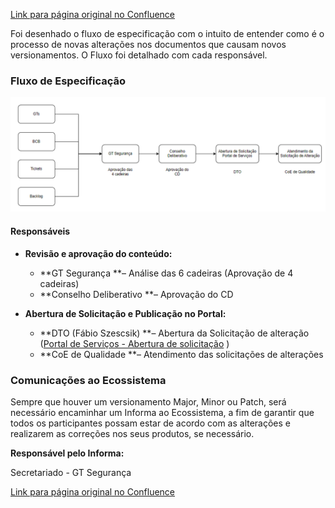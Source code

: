 [Link para página original no Confluence](https://openfinancebrasil.atlassian.net/wiki/spaces/OF/pages/240650643)

Foi desenhado o fluxo de especificação com o intuito de entender como é o processo de novas alterações nos documentos que causam novos versionamentos. O Fluxo foi detalhado com cada responsável.

### **Fluxo de Especificação**
![att240650679](Fluxo%20de%20especifica%c3%a7%c3%a3o%20dos%20documentos%20(Seguran%c3%a7a)/attachments/image-20231128-153524.png)

#### **Responsáveis**

- **Revisão e aprovação do conteúdo:**

    - **GT Segurança **– Análise das 6 cadeiras  (Aprovação de 4 cadeiras)
    - **Conselho Deliberativo **– Aprovação do CD

- **Abertura de Solicitação e Publicação no Portal:**

    - **DTO (Fábio Szescsik) **– Abertura da Solicitação de alteração ([Portal de Serviços - Abertura de solicitação](https://openfinancebrasil.atlassian.net/servicedesk/customer/portal/1) )
    - **CoE de Qualidade **– Atendimento das solicitações de alterações

### **Comunicações ao Ecossistema**

Sempre que houver um versionamento Major, Minor ou Patch, será necessário encaminhar um Informa ao Ecossistema, a fim de garantir que todos os participantes possam estar de acordo com as alterações e realizarem as correções nos seus produtos, se necessário.

**Responsável pelo Informa:**

Secretariado - GT Segurança

[Link para página original no Confluence](https://openfinancebrasil.atlassian.net/wiki/spaces/OF/pages/240650643)